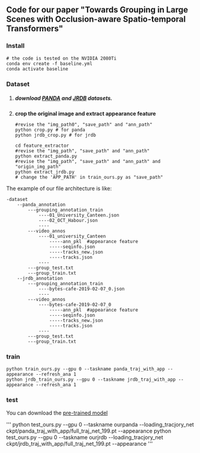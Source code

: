 ## Code for our paper "Towards Grouping in Large Scenes with Occlusion-aware Spatio-temporal Transformers"



### Install 

```
# the code is tested on the NVIDIA 2080Ti
conda env create -f baseline.yml
conda activate baseline
```

### Dataset

1. ##### **download [PANDA](https://gigavision.cn/) and [JRDB]() datasets.**

2. **crop the original image and extract appearance feature**

   ```
   #revise the "img_path0", "save_path" and "ann_path"
   python crop.py # for panda
   python jrdb_crop.py # for jrdb
   
   cd feature_extractor
   #revise the "img_path", "save_path" and "ann_path"
   python extract_panda.py
   #revise the "img_path", "save_path" and "ann_path" and "origin_img_path"
   python extract_jrdb.py
   # change the 'APP_PATH' in train_ours.py as "save_path"
   ```

The example of our file architecture is like:

```
-dataset
	--panda_annotation
		---grouping_annotation_train
			----01_University_Canteen.json
			----02_OCT_Habour.json
			---- 
		---video_annos
			----01_university_Canteen
				-----ann_pkl  #appearance feature
				-----seqinfo.json
				-----tracks_new.json
				-----tracks.json
			----
		---group_test.txt
		---group_train.txt
	--jrdb_annotation
		---grouping_annotation_train
			----bytes-cafe-2019-02-07_0.json
			----
		---video_annos
			----bytes-cafe-2019-02-07_0
				-----ann_pkl  #appearance feature
				-----seqinfo.json
				-----tracks_new.json
				-----tracks.json
			----
		---group_test.txt
		---group_train.txt
```



### train
```
python train_ours.py --gpu 0 --taskname panda_traj_with_app --appearance --refresh_ana 1
python jrdb_train_ours.py --gpu 0 --taskname jrdb_traj_with_app --appearance --refresh_ana 1
```


### test
You can download the [pre-trained model](https://drive.google.com/drive/folders/1Raymle9kMnIP-0mIFoatjdPNm4BD4bRt?usp=sharing)

'''
python test_ours.py --gpu 0 --taskname ourpanda --loading_tracjory_net ckpt/panda_traj_with_app/full_traj_net_199.pt --appearance 
python test_ours.py --gpu 0 --taskname ourjrdb --loading_tracjory_net ckpt/jrdb_traj_with_app/full_traj_net_199.pt --appearance
'''